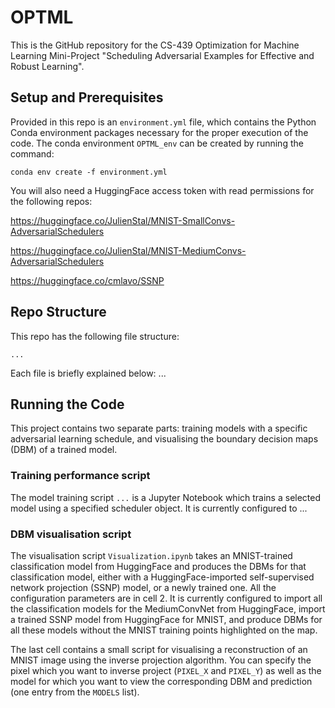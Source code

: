 # OPTML

This is the GitHub repository for the CS-439 Optimization for Machine Learning Mini-Project "Scheduling Adversarial Examples for Effective and Robust Learning".

## Setup and Prerequisites

Provided in this repo is an `environment.yml` file, which contains the Python Conda environment packages necessary for the proper execution of the code. The conda environment `OPTML_env` can be created by running the command:

    conda env create -f environment.yml

You will also need a HuggingFace access token with read permissions for the following repos:

https://huggingface.co/JulienStal/MNIST-SmallConvs-AdversarialSchedulers

https://huggingface.co/JulienStal/MNIST-MediumConvs-AdversarialSchedulers

https://huggingface.co/cmlavo/SSNP

## Repo Structure

This repo has the following file structure:

    ...

Each file is briefly explained below:
...

## Running the Code

This project contains two separate parts: training models with a specific adversarial learning schedule, and visualising the boundary decision maps (DBM) of a trained model.

### Training performance script

The model training script `...` is a Jupyter Notebook which trains a selected model using a specified scheduler object. It is currently configured to ...

### DBM visualisation script

The visualisation script `Visualization.ipynb` takes an MNIST-trained classification model from HuggingFace and produces the DBMs for that classification model, either with a HuggingFace-imported self-supervised network projection (SSNP) model, or a newly trained one. All the configuration parameters are in cell 2. It is currently configured to import all the classification models for the MediumConvNet from HuggingFace, import a trained SSNP model from HuggingFace for MNIST, and produce DBMs for all these models without the MNIST training points highlighted on the map.

The last cell contains a small script for visualising a reconstruction of an MNIST image using the inverse projection algorithm. You can specify the pixel which you want to inverse project (`PIXEL_X` and `PIXEL_Y`) as well as the model for which you want to view the corresponding DBM and prediction (one entry from the `MODELS` list). 
